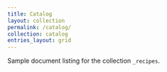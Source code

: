 ```yaml
---
title: Catalog
layout: collection
permalink: /catalog/
collection: catalog
entries_layout: grid
---
```


Sample document listing for the collection `_recipes`.
